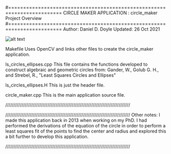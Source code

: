 #========================================================================
    CIRCLE MAKER APPLICATION : circle_maker Project Overview
#========================================================================
Author: Daniel D. Doyle
Updated: 26 Oct 2021

![alt text](https://github.com/danieldrysn/circle_maker/circles.png)

Makefile
    Uses OpenCV and links other files to create the circle_maker application.

ls_circles_ellipses.cpp
    This file contains the functions developed to construct algebraic and geometric circles from:
    Gander, W., Golub G. H., and Strebel, R., "Least Squares Circles and Ellipses"

ls_circles_ellipses.H
    This is just the header file.

circle_maker.cpp
    This is the main application source file.

/////////////////////////////////////////////////////////////////////////////

/////////////////////////////////////////////////////////////////////////////
Other notes:
I made this application back in 2013 when working on my PhD.  I had performed the 
derivations of the equation of the circle in order to perform a least squares fit 
of the points to find the center and radius and explored this a bit further to develop
this application.

/////////////////////////////////////////////////////////////////////////////

